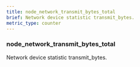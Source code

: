 ```yaml
---
title: node_network_transmit_bytes_total
brief: Network device statistic transmit_bytes.
metric_type: counter
---
```

### node_network_transmit_bytes_total

Network device statistic transmit_bytes.